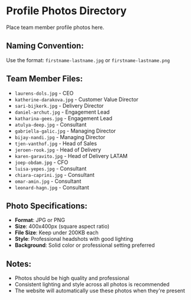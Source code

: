 # Profile Photos Directory

Place team member profile photos here.

## Naming Convention:
Use the format: `firstname-lastname.jpg` or `firstname-lastname.png`

## Team Member Files:
- `laurens-dols.jpg` - CEO
- `katherine-darakova.jpg` - Customer Value Director
- `sari-bijkerk.jpg` - Delivery Director
- `daniel-archut.jpg` - Engagement Lead
- `katharina-gees.jpg` - Engagement Lead
- `atulya-deep.jpg` - Consultant
- `gabriella-galic.jpg` - Managing Director
- `bijay-nandi.jpg` - Managing Director
- `tjen-vanthof.jpg` - Head of Sales
- `jeroen-rook.jpg` - Head of Delivery
- `karen-garavito.jpg` - Head of Delivery LATAM
- `joep-obdam.jpg` - CFO
- `luisa-yepes.jpg` - Consultant
- `chiara-caprini.jpg` - Consultant
- `omar-amin.jpg` - Consultant
- `leonard-hagn.jpg` - Consultant

## Photo Specifications:
- **Format**: JPG or PNG
- **Size**: 400x400px (square aspect ratio)
- **File Size**: Keep under 200KB each
- **Style**: Professional headshots with good lighting
- **Background**: Solid color or professional setting preferred

## Notes:
- Photos should be high quality and professional
- Consistent lighting and style across all photos is recommended
- The website will automatically use these photos when they're present